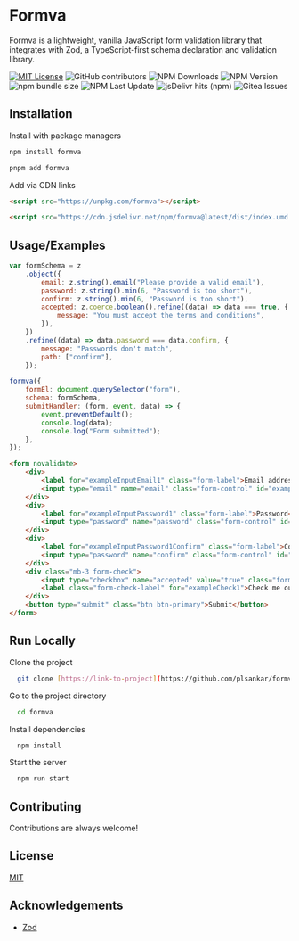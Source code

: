# Formva

Formva is a lightweight, vanilla JavaScript form validation library that integrates with Zod, a TypeScript-first schema declaration and validation library.

[![MIT License](https://img.shields.io/badge/License-MIT-green.svg)](https://choosealicense.com/licenses/mit/)
![GitHub contributors](https://img.shields.io/github/contributors/plsankar/formva)
![NPM Downloads](https://img.shields.io/npm/d18m/formva)
![NPM Version](https://img.shields.io/npm/v/formva)
![npm bundle size](https://img.shields.io/bundlephobia/min/formva)
![NPM Last Update](https://img.shields.io/npm/last-update/formva)
![jsDelivr hits (npm)](https://img.shields.io/jsdelivr/npm/hy/formva)
![Gitea Issues](https://img.shields.io/gitea/issues/all/plsankar/formva)

## Installation

Install with package managers

```bash
npm install formva
```

```bash
pnpm add formva
```

Add via CDN links

```html
<script src="https://unpkg.com/formva"></script>
```

```html
<script src="https://cdn.jsdelivr.net/npm/formva@latest/dist/index.umd.min.js"></script>
```

## Usage/Examples

```javascript
var formSchema = z
    .object({
        email: z.string().email("Please provide a valid email"),
        password: z.string().min(6, "Password is too short"),
        confirm: z.string().min(6, "Password is too short"),
        accepted: z.coerce.boolean().refine((data) => data === true, {
            message: "You must accept the terms and conditions",
        }),
    })
    .refine((data) => data.password === data.confirm, {
        message: "Passwords don't match",
        path: ["confirm"],
    });

formva({
    formEl: document.querySelector("form"),
    schema: formSchema,
    submitHandler: (form, event, data) => {
        event.preventDefault();
        console.log(data);
        console.log("Form submitted");
    },
});
```

```html
<form novalidate>
    <div>
        <label for="exampleInputEmail1" class="form-label">Email address</label>
        <input type="email" name="email" class="form-control" id="exampleInputEmail1" aria-describedby="emailHelp" />
    </div>
    <div>
        <label for="exampleInputPassword1" class="form-label">Password</label>
        <input type="password" name="password" class="form-control" id="exampleInputPassword1" />
    </div>
    <div>
        <label for="exampleInputPassword1Confirm" class="form-label">Confirm Password</label>
        <input type="password" name="confirm" class="form-control" id="exampleInputPassword1Confirm" />
    </div>
    <div class="mb-3 form-check">
        <input type="checkbox" name="accepted" value="true" class="form-check-input" id="exampleCheck1" required />
        <label class="form-check-label" for="exampleCheck1">Check me out</label>
    </div>
    <button type="submit" class="btn btn-primary">Submit</button>
</form>
```

## Run Locally

Clone the project

```bash
  git clone [https://link-to-project](https://github.com/plsankar/formva.git)
```

Go to the project directory

```bash
  cd formva
```

Install dependencies

```bash
  npm install
```

Start the server

```bash
  npm run start
```

## Contributing

Contributions are always welcome!

## License

[MIT](https://choosealicense.com/licenses/mit/)

## Acknowledgements

- [Zod](https://zod.dev/)

